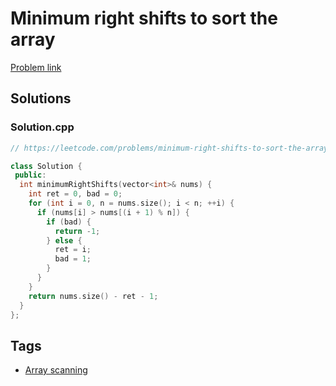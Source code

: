 # Minimum right shifts to sort the array

[Problem link](https://leetcode.com/problems/minimum-right-shifts-to-sort-the-array/)

## Solutions


### Solution.cpp
```cpp
// https://leetcode.com/problems/minimum-right-shifts-to-sort-the-array/

class Solution {
 public:
  int minimumRightShifts(vector<int>& nums) {
    int ret = 0, bad = 0;
    for (int i = 0, n = nums.size(); i < n; ++i) {
      if (nums[i] > nums[(i + 1) % n]) {
        if (bad) {
          return -1;
        } else {
          ret = i;
          bad = 1;
        }
      }
    }
    return nums.size() - ret - 1;
  }
};
```
## Tags

* [Array scanning](/README.md#Array_scanning)
